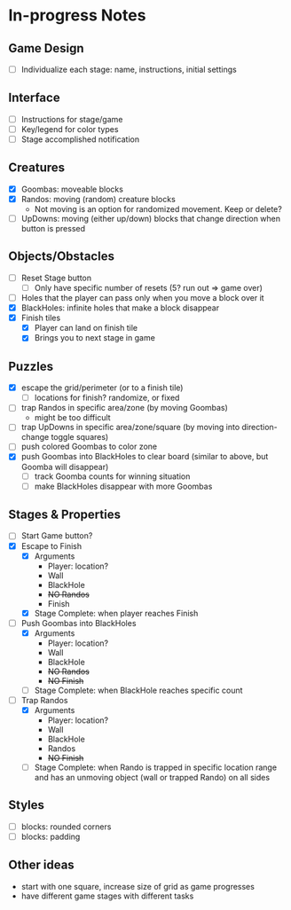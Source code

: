 # In-progress Notes

## Game Design
- [ ] Individualize each stage: name, instructions, initial settings

## Interface
- [ ] Instructions for stage/game
- [ ] Key/legend for color types
- [ ] Stage accomplished notification

## Creatures
- [x] Goombas: moveable blocks
- [x] Randos: moving (random) creature blocks
  * Not moving is an option for randomized movement. Keep or delete?
- [ ] UpDowns: moving (either up/down) blocks that change direction when button is pressed

## Objects/Obstacles
- [ ] Reset Stage button
  - [ ] Only have specific number of resets (5? run out => game over)
- [ ] Holes that the player can pass only when you move a block over it
- [x] BlackHoles: infinite holes that make a block disappear
- [x] Finish tiles
  - [x] Player can land on finish tile
  - [x] Brings you to next stage in game

## Puzzles
- [x] escape the grid/perimeter (or to a finish tile)
  - [ ] locations for finish? randomize, or fixed
- [ ] trap Randos in specific area/zone (by moving Goombas)
  * might be too difficult
- [ ] trap UpDowns in specific area/zone/square (by moving into direction-change toggle squares)
- [ ] push colored Goombas to color zone
- [x] push Goombas into BlackHoles to clear board (similar to above, but Goomba will disappear)
  - [ ] track Goomba counts for winning situation
  - [ ] make BlackHoles disappear with more Goombas

## Stages & Properties
- [ ] Start Game button?
- [x] Escape to Finish
  - [x] Arguments
    * Player: location?
    * Wall
    * BlackHole
    * ~~NO Randos~~
    * Finish
  - [x] Stage Complete: when player reaches Finish
- [ ] Push Goombas into BlackHoles
  - [x] Arguments
    * Player: location?
    * Wall
    * BlackHole
    * ~~NO Randos~~
    * ~~NO Finish~~
  - [ ] Stage Complete: when BlackHole reaches specific count
- [ ] Trap Randos
  - [x] Arguments
    * Player: location?
    * Wall
    * BlackHole
    * Randos
    * ~~NO Finish~~
  - [ ] Stage Complete: when Rando is trapped in specific location range and has an unmoving object (wall or trapped Rando) on all sides

## Styles
- [ ] blocks: rounded corners
- [ ] blocks: padding

## Other ideas
* start with one square, increase size of grid as game progresses
* have different game stages with different tasks
